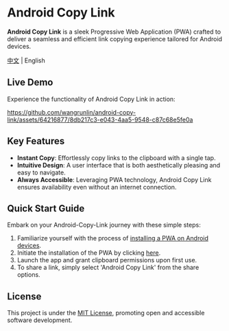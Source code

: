 # Android Copy Link

**Android Copy Link** is a sleek Progressive Web Application (PWA) crafted to deliver a seamless and efficient link copying experience tailored for Android devices.

[中文](./README-zh.md) | English

## Live Demo

Experience the functionality of Android Copy Link in action:

https://github.com/wangrunlin/android-copy-link/assets/64216877/8db217c3-e043-4aa5-9548-c87c68e5fe0a

## Key Features

- **Instant Copy**: Effortlessly copy links to the clipboard with a single tap.
- **Intuitive Design**: A user interface that is both aesthetically pleasing and easy to navigate.
- **Always Accessible**: Leveraging PWA technology, Android Copy Link ensures availability even without an internet connection.

## Quick Start Guide

Embark on your Android-Copy-Link journey with these simple steps:

1. Familiarize yourself with the process of [installing a PWA on Android devices][1].
2. Initiate the installation of the PWA by clicking [here][2].
3. Launch the app and grant clipboard permissions upon first use.
4. To share a link, simply select 'Android Copy Link' from the share options.

## License

This project is under the [MIT License](./LICENSE), promoting open and accessible software development.

[1]: https://support.google.com/chrome/answer/9658361
[2]: https://android-copy-link.pages.dev/
